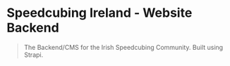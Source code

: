 # Speedcubing Ireland - Website Backend

> The Backend/CMS for the Irish Speedcubing Community. Built using Strapi.

